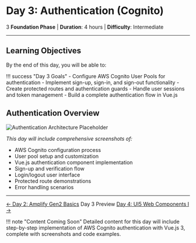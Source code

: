 # Day 3: Authentication (Cognito)

<span class="day-progress">3</span> **Foundation Phase** | **Duration**: 4 hours | **Difficulty**: Intermediate

---

## Learning Objectives

By the end of this day, you will be able to:

!!! success "Day 3 Goals"
    - Configure AWS Cognito User Pools for authentication
    - Implement sign-up, sign-in, and sign-out functionality
    - Create protected routes and authentication guards
    - Handle user sessions and token management
    - Build a complete authentication flow in Vue.js

## Authentication Overview

![Authentication Architecture Placeholder](../images/diagrams/auth-architecture-placeholder.png)

*This day will include comprehensive screenshots of:*

- AWS Cognito configuration process
- User pool setup and customization
- Vue.js authentication component implementation
- Sign-up and verification flow
- Login/logout user interface
- Protected route demonstrations
- Error handling scenarios

---

<div class="day-nav">
  <a href="day02-amplify-gen2-basics.md" class="prev-day">← Day 2: Amplify Gen2 Basics</a>
  <span>Day 3 Preview</span>
  <a href="../ui-development/day04-ui5-components-1.md" class="next-day">Day 4: UI5 Web Components I →</a>
</div>

!!! note "Content Coming Soon"
    Detailed content for this day will include step-by-step implementation of AWS Cognito authentication with Vue.js 3, complete with screenshots and code examples.

